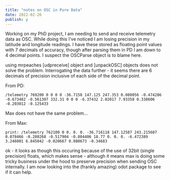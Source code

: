 ```yaml
---
title: "notes on OSC in Pure Data"
date: 2022-02-26
publish: y
---
```


Working on my PhD project, I am needing to send and receive telemetry data as OSC.  While doing this I've noticed I am losing precision in my latitude and longitude readings.  I have these  stored as floating point values with 7 decimals of accuracy, though after parsing them in PD I am down to 4 decimal points.  I suspect the OSCParse object is to blame here.

using mrpeaches \[udpreceive] object and \[unpackOSC] objects does not solve the problem.  Interrogating the data further - it seems there are 6 decimals of precision inclusive of each side of the decimal point.

From PD:
```
/telemetry 769200 0 0 0 0 -36.7158 147.125 247.353 0.080056 -0.474286 -0.673482 -0.561307 332.31 0 0 0 -6.37432 2.02017 7.93358 0.338606 -0.203012 -0.125433
```

Max does not have the same problem...

From Max:
```
print: /telemetry 762100 0 0. 0. 0. -36.716118 147.12587 243.215607 0.078466 -0.280268 -0.517904 -0.804406 18.77 0. 0. 0. -6.472389 3.246001 6.845042 -0.020667 0.080673 -0.34683

```

ok - it looks as though this occuring because of the use of 32bit (single precision) floats, which makes sense - although it means max is doing some tricky business under the hood to preserve precision when sending OSC internally.  I am now looking into the (frankly amazing) odot package to see if it can help.


